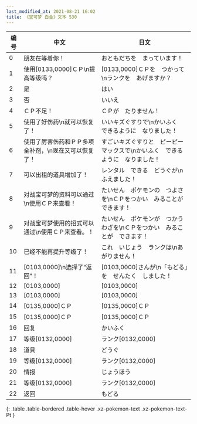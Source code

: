 ```yaml
---
last_modified_at: 2021-08-21 16:02
title: 《宝可梦 白金》文本 530
---
```

| 编号 | 中文 | 日文 |
| ---- | ---- | ---- |
| 0 | 朋友在等着你！ | おともだちを　まっています！ |
| 1 | 使用[0133,0000]ＣＰ\n提高等级吗？ | [0133,0000]ＣＰを　つかって\nランクを　あげますか？ |
| 2 | 是 | はい |
| 3 | 否 | いいえ |
| 4 | ＣＰ不足！ | ＣＰが　たりません！ |
| 5 | 使用了好伤药\n就可以恢复了！ | いいキズぐすりで\nかいふく　できるように　なりました！ |
| 6 | 使用了厉害伤药和ＰＰ多项全补剂，\n现在又可以恢复了！ | すごいキズぐすりと　ピーピーマックスで\nかいふく　できるように　なりました！ |
| 7 | 可以出租的道具增加了！ | レンタル　できる　どうぐが\nふえました！ |
| 8 | 对战宝可梦的资料可以通过\n使用ＣＰ来查看！ | たいせん　ポケモンの　つよさを\nＣＰをつかい　みることが　できます！ |
| 9 | 对战宝可梦使用的招式可以通过\n使用ＣＰ来查看。！ | たいせん　ポケモンが　つかう　わざを\nＣＰをつかい　みることが　できます！ |
| 10 | 已经不能再提升等级了！ | これ　いじょう　ランクは\nあがりません！ |
| 11 | [0103,0000]\n选择了“返回”！ | [0103,0000]さんが\n「もどる」を　せんたく　しました！ |
| 12 | [0103,0000] | [0103,0000] |
| 13 | [0103,0000] | [0103,0000] |
| 14 | [0135,0000]ＣＰ | [0135,0000]ＣＰ |
| 15 | [0135,0000]ＣＰ | [0135,0000]ＣＰ |
| 16 | 回复 | かいふく |
| 17 | 等级[0132,0000] | ランク[0132,0000] |
| 18 | 道具 | どうぐ |
| 19 | 等级[0132,0000] | ランク[0132,0000] |
| 20 | 情报 | じょうほう |
| 21 | 等级[0132,0000] | ランク[0132,0000] |
| 22 | 返回 | もどる |
{: .table .table-bordered .table-hover .xz-pokemon-text .xz-pokemon-text-Pt }